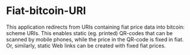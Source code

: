 Fiat-bitcoin-URI
=============================

This application redirects from URIs containing fiat price data into bitcoin: scheme URIs. This enables static
(eg. printed) QR-codes that can be scanned by mobile phones, while the price in the QR-code is fixed in fiat.
Or, similarly, static Web links can be created with fixed fiat prices.
